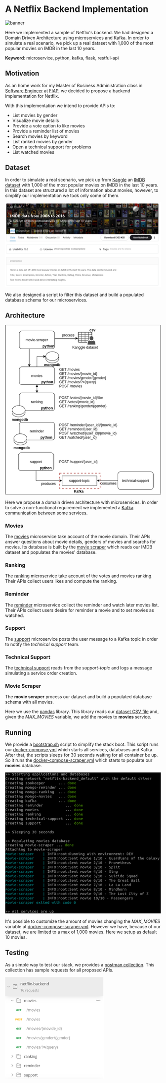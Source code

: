 # A Netflix Backend Implementation

![banner](./banner)

Here we implemented a sample of Netflix's backend. We had designed a Domain Driven Architecture using microservices and Kafka. In order to simulate a real scenario, we pick up a real dataset with 1,000 of the most popular movies on IMDB in the last 10 years.

**Keyword**: microservice, python, kafka, flask, restful-api

## Motivation

As an home work for my Master of Business Administration class in [Software Engineer](https://www.fiap.com.br/mba/mba-em-engenharia-de-software/) at [FIAP](https://www.fiap.com.br/), we decided to propose a backend implementation for Netflix. 

With this implementation we intend to provide APIs to:
- List movies by gender
- Visualize movie details
- Provide a vote option to like movies
- Provide a reminder list of movies
- Search movies by keyword
- List ranked movies by gender
- Open a technical support for problems
- List watched movies


## Dataset

In order to simulate a real scenario, we pick up from [Kaggle](https://www.kaggle.com/) an [IMDB dataset](https://www.kaggle.com/PromptCloudHQ/imdb-data) with 1,000 of the most popular movies on IMDB in the last 10 years. In this dataset are structured a lot of information about movies, however, to simplify our implementation we took only some of them.

![IMDB Dataset](./assets/imdb-dataset.png)

We also designed a script to filter this dataset and build a populated database schema for our microservices.

## Architecture

![Architecture](./assets/architecture.png)

Here we propose a domain driven architecture with microservices. In order to solve a non-functional requirement we implemented a [Kafka](https://kafka.apache.org/) communication between some services.


### Movies

The [movies](./movies) microservice take account of the movie domain. Their APIs answer questions about movie details, genders of movies and searchs for movies. Its database is built by the [movie scraper](./movie-scraper) which reads our IMDB dataset and populates the movies' database.

### Ranking

The [ranking](./ranking) microservice take account of the votes and movies ranking. Their APIs collect users likes and compute the ranking. 

### Reminder

The [reminder](./reminder) microservice collect the reminder and watch later movies list. Their APIs collect users desire for reminder a movie and to set movies as watched.

### Support

The [support](./support) microservice posts the user message to a Kafka topic in order to notify the _technical support_ team.

### Technical Support

The [technical support](./technical-support) reads from the _support-topic_ and logs a message simulating a service order creation.

### Movie Scraper

The **movie scraper** process our dataset and build a populated database schema with all movies.

Here we use the [pandas](https://pandas.pydata.org/) library. This library reads our [dataset CSV file](./movie-scraper/resources/dataset/IMDB-Movie-Data.csv) and, given the _MAX_MOVIES_ variable, we add the movies to **movies** service.

## Running 

We provide a [bootstrap.sh](./bootstrap.sh) script to simplify the stack boot. This script runs our [docker-compose.yml](./docker-compose.yml) which starts all services, databases and Kafka. After that, the scripts sleeps for 30 seconds waiting for all container be up. So it runs the [docker-compose-scraper.yml](docker-compose-scraper.yml) which starts to populate our **movies** database. 

![bootstrap script output](./assets/bootstrap.png)

It's possible to customize the amount of movies changing the _MAX_MOVIES_ variable at [docker-compose-scraper.yml](docker-compose-scraper.yml). However we have, because of our dataset, we are limited to a max of 1,000 movies. Here we setup as default 10 movies. 

## Testing

As a simple way to test our stack, we provides a [postman collection](netflix-backend.postman_collection.json). This collection has sample requests for all proposed APIs.

![Postman collection](./assets/postman.png)